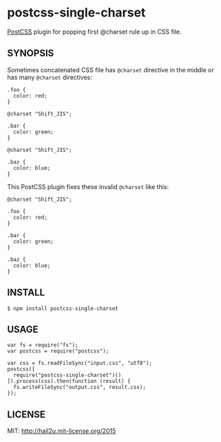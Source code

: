 postcss-single-charset
======================

[PostCSS][1] plugin for popping first @charset rule up in CSS file.


SYNOPSIS
--------

Sometimes concatenated CSS file has `@charset` directive in the middle or has
many `@charset` directives:

    .foo {
      color: red;
    }
    
    @charset "Shift_JIS";
    
    .bar {
      color: green;
    }
    
    @charset "Shift_JIS";
    
    .baz {
      color: blue;
    }

This PostCSS plugin fixes these invalid `@charset` like this:

    @charset "Shift_JIS";
    
    .foo {
      color: red;
    }
    
    .bar {
      color: green;
    }
    
    .baz {
      color: blue;
    }


INSTALL
-------

    $ npm install postcss-single-charset


USAGE
-----

    var fs = require("fs");
    var postcss = require("postcss");
    
    var css = fs.readFileSync("input.css", "utf8");
    postcss([
      require("postcss-single-charset")()
    ]).process(css).then(function (result) {
      fs.writeFileSync("output.css", result.css);
    });


LICENSE
-------

MIT: http://hail2u.mit-license.org/2015


[1]: https://github.com/postcss/postcss#source-map
[2]: https://github.com/nDmitry/grunt-postcss
[1]: https://github.com/postcss/postcss
